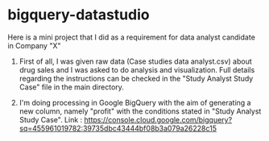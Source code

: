 # bigquery-datastudio

Here is a mini project that I did as a requirement for data analyst candidate in Company "X"

1. First of all, I was given raw data (Case studies data analyst.csv) about drug sales and I was asked to do analysis and visualization.
Full details regarding the instructions can be checked in the "Study Analyst Study Case" file in the main directory.

2. I'm doing processing in Google BigQuery with the aim of generating a new column, namely "profit" with the conditions stated in "Study Analyst Study Case".
Link : https://console.cloud.google.com/bigquery?sq=455961019782:39735dbc43444bf08b3a079a26228c15
